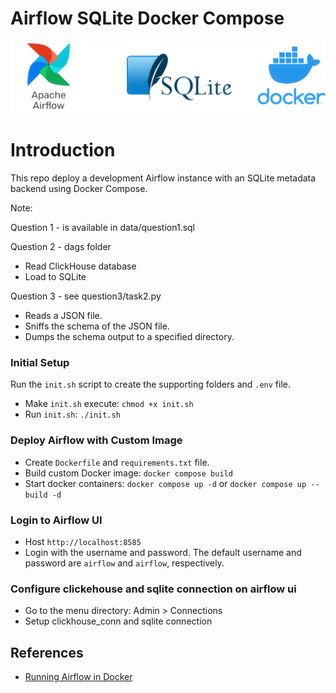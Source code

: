 # Airflow SQLite Docker Compose
![airflow-sqlite-docker](thumbnail.webp "Airflow SQLite Docker")

# Introduction
This repo deploy a development Airflow instance with an SQLite metadata backend using Docker Compose. 

Note: 

Question 1 - is available in data/question1.sql

Question 2 - dags folder
- Read ClickHouse database
- Load to SQLite

Question 3 - see question3/task2.py
- Reads a JSON file.
- Sniffs the schema of the JSON file.
- Dumps the schema output to a specified directory.

### Initial Setup
Run the `init.sh` script to create the supporting folders and `.env` file.
- Make `init.sh` execute: ```chmod +x init.sh```
- Run `init.sh`: ```./init.sh```

### Deploy Airflow with Custom Image
- Create `Dockerfile` and  `requirements.txt` file. 
- Build custom Docker image: `docker compose build`
- Start docker containers: `docker compose up -d` or `docker compose up --build -d`

### Login to Airflow UI
- Host `http://localhost:8585`
- Login with the username and password. The default username and password are `airflow` and `airflow`, respectively.
### Configure clickehouse and sqlite connection on airflow ui
- Go to the menu directory: Admin > Connections
- Setup clickhouse_conn and sqlite connection

## References
- [Running Airflow in Docker](https://airflow.apache.org/docs/apache-airflow/2.10.0/howto/docker-compose/index.html)
